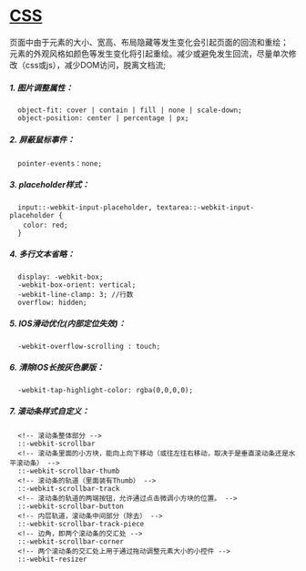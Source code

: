 # [CSS](https://www.css88.com/book/css/)

页面中由于元素的大小、宽高、布局隐藏等发生变化会引起页面的回流和重绘；
元素的外观风格如颜色等发生变化将引起重绘。减少或避免发生回流，尽量单次修改（css或js），减少DOM访问，脱离文档流;

##### 1. 图片调整属性：

```
  object-fit: cover | contain | fill | none | scale-down;
  object-position: center | percentage | px;
```

##### 2. 屏蔽鼠标事件：

```
  pointer-events：none;
```

##### 3. placeholder样式：

```
  input::-webkit-input-placeholder, textarea::-webkit-input-placeholder {
　　color: red;
  }
```

##### 4. 多行文本省略：

```
  display: -webkit-box;
  -webkit-box-orient: vertical;
  -webkit-line-clamp: 3; //行数
  overflow: hidden;
```

##### 5. IOS滑动优化(内部定位失效)：

```
  -webkit-overflow-scrolling : touch;
```

##### 6. 清除IOS长按灰色蒙版：

```
  -webkit-tap-highlight-color: rgba(0,0,0,0);
```

##### 7. 滚动条样式自定义：

```
  <!-- 滚动条整体部分 -->
  ::-webkit-scrollbar
  <!-- 滚动条里面的小方块，能向上向下移动（或往左往右移动，取决于是垂直滚动条还是水平滚动条） -->
  ::-webkit-scrollbar-thumb
  <!-- 滚动条的轨道（里面装有Thumb） -->
  ::-webkit-scrollbar-track
  <!-- 滚动条的轨道的两端按钮，允许通过点击微调小方块的位置。 -->
  ::-webkit-scrollbar-button
  <!-- 内层轨道，滚动条中间部分（除去） -->
  ::-webkit-scrollbar-track-piece
  <!-- 边角，即两个滚动条的交汇处 -->
  ::-webkit-scrollbar-corner
  <!-- 两个滚动条的交汇处上用于通过拖动调整元素大小的小控件 -->
  ::-webkit-resizer
```